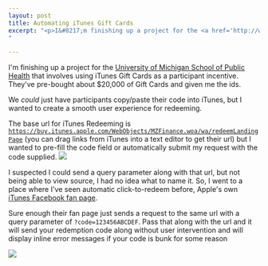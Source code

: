```yaml
--- 
layout: post
title: Automating iTunes Gift Cards
excerpt: "<p>I&#8217;m finishing up a project for the <a href='http://www.sph.umich.edu/'> University of Michigan School of Public Health</a> that involves using iTunes Gift Cards as a participant incentive. They&#8217;ve pre-bought about $20,000 of Gift Cards and given me the ids. We <em>could</em> just have participants copy/paste their code into iTunes, but I wanted to create a smooth user experience for redeeming.</p>
"

---
```

I'm finishing up a project for the <a href='http://www.sph.umich.edu/'> University of Michigan School of Public Health</a> that involves using iTunes Gift Cards as a participant incentive. They've pre-bought about $20,000 of Gift Cards and given me the ids.

We <em>could</em> just have participants copy/paste their code into iTunes, but I wanted to create a smooth user experience for redeeming.

The base url for iTunes Redeeming is <code>https://buy.itunes.apple.com/WebObjects/MZFinance.woa/wa/redeemLandingPage</code> (you can drag links from iTunes into a text editor to get their url) but I wanted to pre-fill the code field or automatically submit my request with the code supplied.
<img src='http://s3.amazonaws.com/ember/mXilF9dfifTTnbLcDScrP8Ma0vHYBBG1_o.png' />

I suspected I could send a query parameter along with that url, but not being able to view source, I had no idea what to name it.  So, I went to a place where I've seen automatic click-to-redeem before, Apple's own <a href='http://www.facebook.com/iTunes?ref=ts'>iTunes Facebook fan page</a>.

Sure enough their fan page just sends a request to the same url with a query parameter of <code>?code=123456ABCDEF</code>.  Pass that along with the url and it will send your redemption code along without user intervention and will display inline error messages if your code is bunk for some reason

<img src='http://img.skitch.com/20100114-m7ujrbdkuatuwq7pjkmtmfrayj.jpg' />
